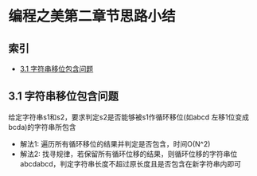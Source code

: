 # 编程之美第二章节思路小结

## 索引
- [3.1 字符串移位包含问题](#31-字符串移位包含问题)

## 3.1 字符串移位包含问题
给定字符串s1和s2，要求判定s2是否能够被s1作循环移位(如abcd 左移1位变成bcda)的字符串所包含

- 解法1: 遍历所有循环移位的结果并判定是否包含，时间O(N^2)
- 解法2: 找寻规律，若保留所有循环位移的结果，则循环位移的字符串位abcdabcd，判定字符串长度不超过原长度且是否包含在新字符串内即可
